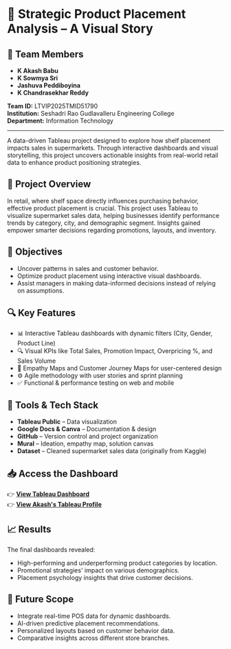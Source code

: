 # 🛒 Strategic Product Placement Analysis – A Visual Story

## 👥 Team Members

- **K Akash Babu**  
- **K Sowmya Sri**  
- **Jashuva Peddiboyina**  
- **K Chandrasekhar Reddy**  

**Team ID:** LTVIP2025TMID51790  
**Institution:** Seshadri Rao Gudlavalleru Engineering College  
**Department:** Information Technology  

---

A data-driven Tableau project designed to explore how shelf placement impacts sales in supermarkets. Through interactive dashboards and visual storytelling, this project uncovers actionable insights from real-world retail data to enhance product positioning strategies.

## 📌 Project Overview

In retail, where shelf space directly influences purchasing behavior, effective product placement is crucial. This project uses Tableau to visualize supermarket sales data, helping businesses identify performance trends by category, city, and demographic segment. Insights gained empower smarter decisions regarding promotions, layouts, and inventory.

## 🎯 Objectives

- Uncover patterns in sales and customer behavior.
- Optimize product placement using interactive visual dashboards.
- Assist managers in making data-informed decisions instead of relying on assumptions.

## 🔍 Key Features

- 📊 Interactive Tableau dashboards with dynamic filters (City, Gender, Product Line)  
- 🔍 Visual KPIs like Total Sales, Promotion Impact, Overpricing %, and Sales Volume  
- 🧠 Empathy Maps and Customer Journey Maps for user-centered design  
- ⚙️ Agile methodology with user stories and sprint planning  
- ✅ Functional & performance testing on web and mobile  

## 🧰 Tools & Tech Stack

- **Tableau Public** – Data visualization  
- **Google Docs & Canva** – Documentation & design  
- **GitHub** – Version control and project organization  
- **Mural** – Ideation, empathy map, solution canvas  
- **Dataset** – Cleaned supermarket sales data (originally from Kaggle)

## 📥 Access the Dashboard

👉 **[View Tableau Dashboard](https://public.tableau.com/app/profile/akash.babu.kalapala/viz/project_17512789020830/FinalDashboard?publish=yes)**  
👉 **[View Akash's Tableau Profile](https://public.tableau.com/app/profile/akash.babu.kalapala/vizzes)**

## 📈 Results

The final dashboards revealed:
- High-performing and underperforming product categories by location.
- Promotional strategies' impact on various demographics.
- Placement psychology insights that drive customer decisions.

## 🧪 Future Scope

- Integrate real-time POS data for dynamic dashboards.
- AI-driven predictive placement recommendations.
- Personalized layouts based on customer behavior data.
- Comparative insights across different store branches.

